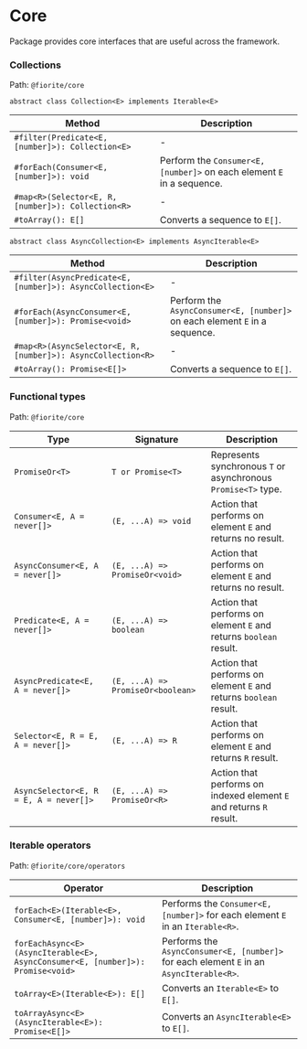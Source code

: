 # Core

Package provides core interfaces that are useful across the framework.    

### Collections

Path: `@fiorite/core`

`abstract class Collection<E> implements Iterable<E>`

| Method | Description |
|---|---|
| `#filter(Predicate<E, [number]>): Collection<E>` | - |
| `#forEach(Consumer<E, [number]>): void` | Perform the `Consumer<E, [number]>` on each element `E` in a sequence. |
| `#map<R>(Selector<E, R, [number]>): Collection<R>` | - |
| `#toArray(): E[]` | Converts a sequence to `E[]`. |
    
`abstract class AsyncCollection<E> implements AsyncIterable<E>`
    
| Method | Description |
|---|---|
| `#filter(AsyncPredicate<E, [number]>): AsyncCollection<E>` | - |
| `#forEach(AsyncConsumer<E, [number]>): Promise<void>` | Perform the `AsyncConsumer<E, [number]>` on each element `E` in a sequence. |
| `#map<R>(AsyncSelector<E, R, [number]>): AsyncCollection<R>` | - |
| `#toArray(): Promise<E[]>` | Converts a sequence to `E[]`. |

### Functional types

Path: `@fiorite/core`

| Type | Signature | Description |
|---|---|---|
| `PromiseOr<T>` | `T or Promise<T>` | Represents synchronous `T` or asynchronous `Promise<T>` type. |
| `Consumer<E, A = never[]>` | `(E, ...A) => void` | Action that performs on element `E` and returns no result. |
| `AsyncConsumer<E, A = never[]>` | `(E, ...A) => PromiseOr<void>` | Action that performs on element `E` and returns no result. |
| `Predicate<E, A = never[]>` | `(E, ...A) => boolean` | Action that performs on element `E` and returns `boolean` result. |
| `AsyncPredicate<E, A = never[]>` | `(E, ...A) => PromiseOr<boolean>` | Action that performs on element `E` and returns `boolean` result. |
| `Selector<E, R = E, A = never[]>` | `(E, ...A) => R` | Action that performs on element `E` and returns `R` result. |
| `AsyncSelector<E, R = E, A = never[]>` | `(E, ...A) => PromiseOr<R>` | Action that performs on indexed element `E` and returns `R` result. |

### Iterable operators

Path: `@fiorite/core/operators`

| Operator | Description |
|---|---|
| `forEach<E>(Iterable<E>, Consumer<E, [number]>): void` | Performs the `Consumer<E, [number]>` for each element `E` in an `Iterable<R>`. |
| `forEachAsync<E>(AsyncIterable<E>, AsyncConsumer<E, [number]>): Promise<void>` | Performs the `AsyncConsumer<E, [number]>` for each element `E` in an `AsyncIterable<R>`. |
| `toArray<E>(Iterable<E>): E[]` | Converts an `Iterable<E>` to `E[]`. |
| `toArrayAsync<E>(AsyncIterable<E>): Promise<E[]>` | Converts an `AsyncIterable<E>` to `E[]`. |

